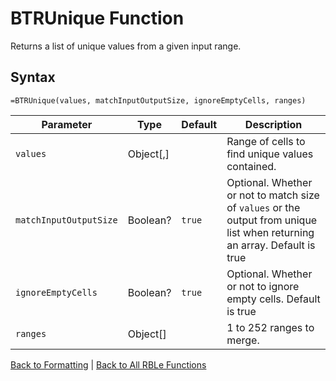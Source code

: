 # BTRUnique Function

Returns a list of unique values from a given input range.

## Syntax

```excel
=BTRUnique(values, matchInputOutputSize, ignoreEmptyCells, ranges)
```

Parameter | Type | Default | Description
---|---|---|---
`values` | Object[,] |  | Range of cells to find unique values contained.
`matchInputOutputSize` | Boolean? | `true` | Optional. Whether or not to match size of `values` or the output from unique list when returning an array.  Default is true
`ignoreEmptyCells` | Boolean? | `true` | Optional. Whether or not to ignore empty cells.  Default is true
`ranges` | Object[] |  | 1 to 252 ranges to merge.

[Back to Formatting](Readme.md) | [Back to All RBLe Functions](/RBLe/RBLe.md#function-documentation)